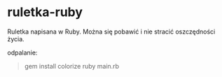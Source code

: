 # ruletka-ruby
Ruletka napisana w Ruby. Można się pobawić i nie stracić oszczędności życia.

odpalanie:
>gem install colorize
>ruby main.rb
